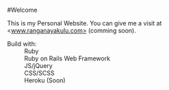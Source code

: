 #Welcome




This is my Personal Website. You can give me a visit at <www.ranganayakulu.com> (comming soon).

<dl> 
     <dt>Build with:</dt>
      <dd>Ruby</dd>
      <dd>Ruby on Rails Web Framework</dd>
      <dd>JS/jQuery</dd>
      <dd>CSS/SCSS</dd>
      <dd>Heroku (Soon)</dd>
</dl>
      
